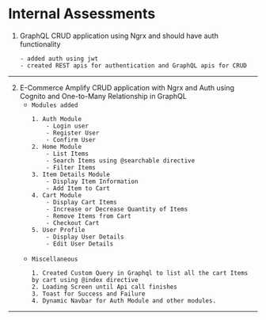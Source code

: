 # Internal Assessments

1.  GraphQL CRUD application using Ngrx and should have auth functionality
    >
        - added auth using jwt
        - created REST apis for authentication and GraphQL apis for CRUD

---

2.  E-Commerce Amplify CRUD application with Ngrx and Auth using Cognito and One-to-Many Relationship in GraphQL
    -   `Modules added`
        >
            1. Auth Module
                - Login user
                - Register User
                - Confirm User
            2. Home Module
                - List Items
                - Search Items using @searchable directive
                - Filter Items
            3. Item Details Module
                - Display Item Information
                - Add Item to Cart
            4. Cart Module
                - Display Cart Items
                - Increase or Decrease Quantity of Items
                - Remove Items from Cart
                - Checkout Cart
            5. User Profile
                - Display User Details
                - Edit User Details
    -   `Miscellaneous`
        >
            1. Created Custom Query in Graphql to list all the cart Items by cart using @index directive
            2. Loading Screen until Api call finishes
            3. Toast for Success and Failure
            4. Dynamic Navbar for Auth Module and other modules.

---
